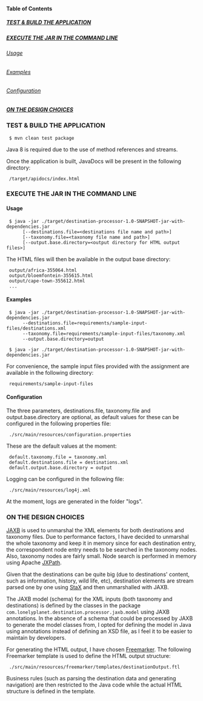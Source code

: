 #### Table of Contents
##### [TEST & BUILD THE APPLICATION](#test-and-build-the-application)
##### [EXECUTE THE JAR IN THE COMMAND LINE](#execute-the-jar-in-the-command-line)
###### [Usage](#usage)
###### [Examples](#examples)
###### [Configuration](#configuration)
##### [ON THE DESIGN CHOICES](#on-the-design-choices)


### <a name="test-and-build-the-application"></a> TEST & BUILD THE APPLICATION

     $ mvn clean test package

Java 8 is required due to the use of method references and streams.

Once the application is built, JavaDocs will be present in the following directory:

     /target/apidocs/index.html


### <a name="execute-the-jar-in-the-command-line"></a> EXECUTE THE JAR IN THE COMMAND LINE


#### <a name="usage"></a> Usage

     $ java -jar ./target/destination-processor-1.0-SNAPSHOT-jar-with-dependencies.jar
          [--destinations.file=<destinations file name and path>]
          [--taxonomy.file=<taxonomy file name and path>]
          [--output.base.directory=<output directory for HTML output files>]

The HTML files will then be available in the output base directory:

     output/africa-355064.html
     output/bloemfontein-355615.html
     output/cape-town-355612.html
     ...

#### <a name="examples"></a> Examples

     $ java -jar ./target/destination-processor-1.0-SNAPSHOT-jar-with-dependencies.jar
          --destinations.file=requirements/sample-input-files/destinations.xml
          --taxonomy.file=requirements/sample-input-files/taxonomy.xml
          --output.base.directory=output

     $ java -jar ./target/destination-processor-1.0-SNAPSHOT-jar-with-dependencies.jar

For convenience, the sample  input files  provided  with  the  assignment are available  in the following
directory:

     requirements/sample-input-files

#### <a name="configuration"></a> Configuration

The three parameters, destinations.file, taxonomy.file and output.base.directory are optional, as default
values for these can be configured in the following properties file:

     ./src/main/resources/configuration.properties

These are the default values at the moment:

     default.taxonomy.file = taxonomy.xml
     default.destinations.file = destinations.xml
     default.output.base.directory = output

Logging can be configured in the following file:

     ./src/main/resources/log4j.xml

At the moment, logs are generated in the folder "logs".

### <a name="on-the-design-choices"></a> ON THE DESIGN CHOICES

[JAXB](http://www.oracle.com/technetwork/articles/javase/index-140168.html) is used to unmarshal the XML elements for both destinations and taxonomy files. Due to performance
factors, I have decided to unmarshal the whole  taxonomy and keep it in memory since for each  destination
entry, the correspondent node entry needs  to be searched  in the taxonomy nodes. Also, taxonomy nodes are
fairly small. Node search is performed in memory using Apache [JXPath](https://commons.apache.org/proper/commons-jxpath/).

Given that the destinations  can be quite big (due to destinations' content, such as information, history,
wild life, etc), destination  elements are stream parsed one by  one using [StaX](http://freemarker.incubator.apache.org/) and  then unmarshalled
with JAXB.

The JAXB model (schema) for the XML inputs  (both taxonomy and destinations) is  defined by the classes in
the package `com.lonelyplanet.destination.processor.jaxb.model` using JAXB annotations.  In the absence of a
schema that could be processed by JAXB to generate the model classes from, I opted for  defining the model
in Java using  annotations  instead  of defining  an XSD file, as I feel  it to be easier  to maintain  by
developers.

For generating the HTML output, I have chosen [Freemarker](http://freemarker.incubator.apache.org). The following Freemarker template is used to
define the HTML output structure:

     ./src/main/resources/freemarker/templates/destinationOutput.ftl

Business rules (such as parsing the destination data and generating navigation) are then restricted to the
Java code while the actual HTML structure is defined in the template.